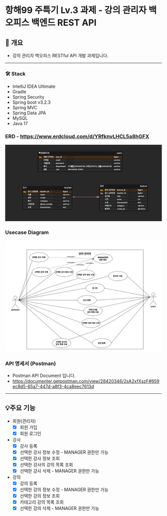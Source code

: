 # 항해99 주특기 Lv.3 과제 - 강의 관리자 백오피스 백엔드 REST API

## 📝 개요
- 강의 관리자 백오피스 RESTful API 개발 과제입니다.
---

### 🛠️ Stack
- IntelliJ IDEA Ultimate
- Gradle
- Spring Security
- Spring boot v3.2.3
- Spring MVC
- Spring Data JPA
- MySQL
- Java 17

### ERD - https://www.erdcloud.com/d/YRfknvLHCL5a8hGFX
![hh-99-erd](./docs/hh-99-lv3-erd.png)

### Usecase Diagram
![hh-99-usecase](./docs/hh-99-lv3-usecase.drawio.png)

### API 명세서 (Postman)
- Postman API Document 입니다.
- https://documenter.getpostman.com/view/28420346/2sA2xfXszF#659ec8d5-65a7-447d-a8f3-4ca8eec7613d

---

## 💡주요 기능
- 회원(관리자)
  - [x] 회원 가입
  - [x] 회원 로그인
- 강사
  - [x] 강사 등록
  - [x] 선택한 강사 정보 수정 - MANAGER 권한만 가능
  - [x] 선택한 강사 정보 조회
  - [x] 선택한 강사의 강의 목록 조회
  - [x] 선택한 강사 삭제 - MANAGER 권한만 가능
- 강의
  - [x] 강의 등록
  - [x] 선택한 강의 정보 수정 - MANAGER 권한만 가능
  - [x] 선택한 강의 정보 조회
  - [x] 카테고리 강의 목록 조회
  - [x] 선택한 강의 삭제 - MANAGER 권한만 가능
